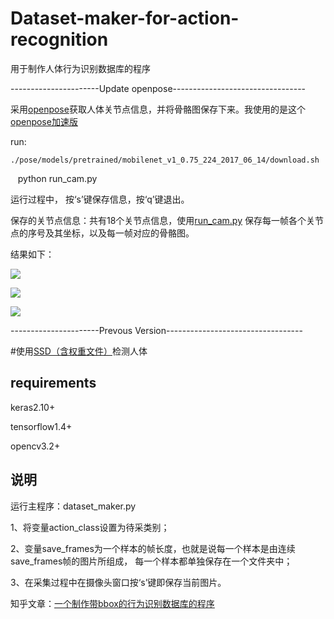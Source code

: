 # Dataset-maker-for-action-recognition

用于制作人体行为识别数据库的程序

----------------------Update openpose---------------------------------

采用[openpose](https://github.com/CMU-Perceptual-Computing-Lab/openpose)获取人体关节点信息，并将骨骼图保存下来。我使用的是这个[openpose加速版](https://github.com/ildoonet/tf-pose-estimation)

run:

    ./pose/models/pretrained/mobilenet_v1_0.75_224_2017_06_14/download.sh
  
    python run_cam.py

运行过程中， 按‘s’键保存信息，按‘q’键退出。

保存的关节点信息：共有18个关节点信息，使用[run_cam.py](https://github.com/TianzhongSong/Dataset-maker-for-action-recognition/blob/master/run_cam.py) 保存每一帧各个关节点的序号及其坐标，以及每一帧对应的骨骼图。

结果如下：

![](https://github.com/TianzhongSong/Dataset-maker-for-action-recognition/blob/master/imgs/joints.png)

![](https://github.com/TianzhongSong/Dataset-maker-for-action-recognition/blob/master/imgs/1000.jpg)

![](https://github.com/TianzhongSong/Dataset-maker-for-action-recognition/blob/master/imgs/imgs.png)

----------------------Prevous Version----------------------------------

#使用[SSD（含权重文件）](https://github.com/rykov8/ssd_keras)检测人体

## requirements
keras2.10+

tensorflow1.4+

opencv3.2+

## 说明
运行主程序：dataset_maker.py

1、将变量action_class设置为待采类别；

2、变量save_frames为一个样本的帧长度，也就是说每一个样本是由连续save_frames帧的图片所组成，
每一个样本都单独保存在一个文件夹中；

3、在采集过程中在摄像头窗口按‘s’键即保存当前图片。

知乎文章：[一个制作带bbox的行为识别数据库的程序](https://zhuanlan.zhihu.com/p/33365628)
